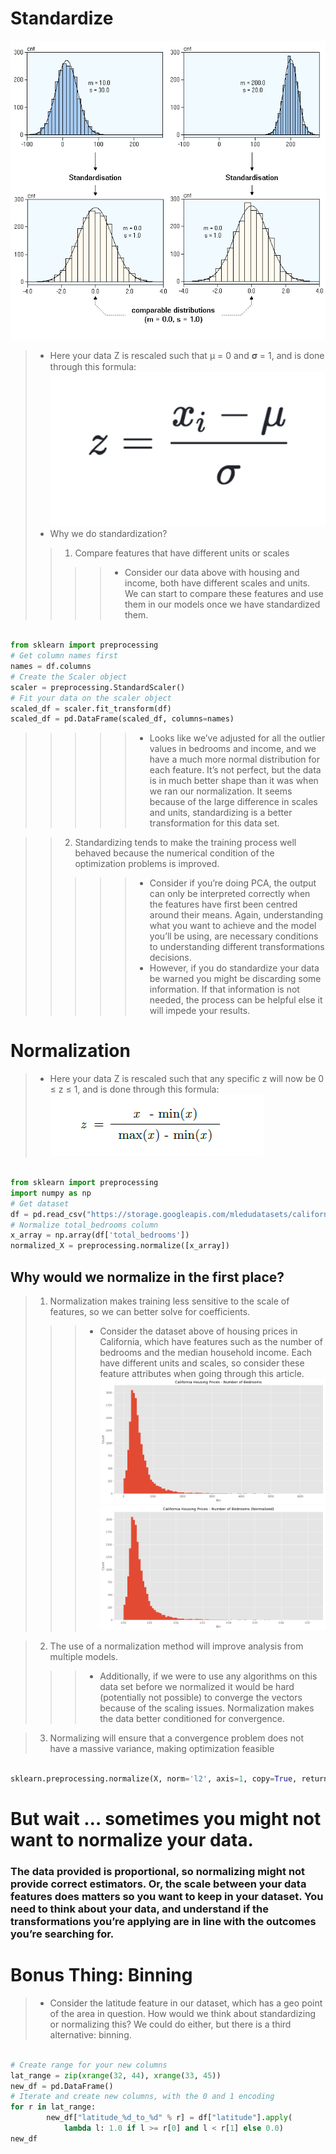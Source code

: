 # Standardize

![001.standardize.jpg](img/001.standardize.jpg)

>* Here your data Z is rescaled such that μ = 0 and 𝛔 = 1, and is done through this formula:
![004.standardize.jpg](img/004.standardize.jpg)
>* Why we do standardization?
>>1. Compare features that have different units or scales
>>>>* Consider our data above with housing and income, both have different scales and units. We can start to compare these features and use them in our models once we have standardized them.

```python

from sklearn import preprocessing
# Get column names first
names = df.columns
# Create the Scaler object
scaler = preprocessing.StandardScaler()
# Fit your data on the scaler object
scaled_df = scaler.fit_transform(df)
scaled_df = pd.DataFrame(scaled_df, columns=names)

```

>>>>>* Looks like we’ve adjusted for all the outlier values in bedrooms and income, and we have a much more normal distribution for each feature. It’s not perfect, but the data is in much better shape than it was when we ran our normalization. It seems because of the large difference in scales and units, standardizing is a better transformation for this data set.

>>2. Standardizing tends to make the training process well behaved because the numerical condition of the optimization problems is improved.
>>>>>* Consider if you’re doing PCA, the output can only be interpreted correctly when the features have first been centred around their means. Again, understanding what you want to achieve and the model you’ll be using, are necessary conditions to understanding different transformations decisions.
>>>>>* However, if you do standardize your data be warned you might be discarding some information. If that information is not needed, the process can be helpful else it will impede your results.


# Normalization
>* Here your data Z is rescaled such that any specific z will now be 0 ≤ z ≤ 1, and is done through this formula:
![002.normalize.jpg](img/002.normalize.jpg)



```python

from sklearn import preprocessing
import numpy as np
# Get dataset
df = pd.read_csv("https://storage.googleapis.com/mledudatasets/california_housing_train.csv", sep=",")
# Normalize total_bedrooms column
x_array = np.array(df['total_bedrooms'])
normalized_X = preprocessing.normalize([x_array])

```


## Why would we normalize in the first place?
>1. Normalization makes training less sensitive to the scale of features, so we can better solve for coefficients.
>>>* Consider the dataset above of housing prices in California, which have features such as the number of bedrooms and the median household income. Each have different units and scales, so consider these feature attributes when going through this article.
![003.normalize.jpg](img/003.normalize.jpg)
![004.normalize.jpg](img/004.normalize.jpg)

>2. The use of a normalization method will improve analysis from multiple models.
>>>* Additionally, if we were to use any algorithms on this data set before we normalized it would be hard (potentially not possible) to converge the vectors because of the scaling issues. Normalization makes the data better conditioned for convergence.

>3. Normalizing will ensure that a convergence problem does not have a massive variance, making optimization feasible



```python

sklearn.preprocessing.normalize(X, norm='l2', axis=1, copy=True, return_norm=False)

```



# But wait … sometimes you might not want to normalize your data.

### The data provided is proportional, so normalizing might not provide correct estimators. Or, the scale between your data features does matters so you want to keep in your dataset. You need to think about your data, and understand if the transformations you’re applying are in line with the outcomes you’re searching for.
  
  
# Bonus Thing: Binning
>* Consider the latitude feature in our dataset, which has a geo point of the area in question. How would we think about standardizing or normalizing this? We could do either, but there is a third alternative: binning.


```python

# Create range for your new columns
lat_range = zip(xrange(32, 44), xrange(33, 45))
new_df = pd.DataFrame()
# Iterate and create new columns, with the 0 and 1 encoding
for r in lat_range:
        new_df["latitude_%d_to_%d" % r] = df["latitude"].apply(
            lambda l: 1.0 if l >= r[0] and l < r[1] else 0.0)
new_df

```

